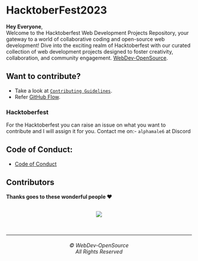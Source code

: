 # HacktoberFest2023

**Hey  Everyone**,<br> 
Welcome to the Hacktoberfest Web Development Projects Repository, your gateway to a world of collaborative coding and open-source web development!
Dive into the exciting realm of Hacktoberfest with our curated collection of web development projects designed to foster creativity, collaboration, and community engagement.
[WebDev-OpenSource](https://github.com/rudra016/WebDev-OpenSource).

## Want to contribute?
- Take a look at [`Contributing Guidelines`](CONTRIBUTING.md).
- Refer [GitHub Flow](https://guides.github.com/introduction/flow).

### Hacktoberfest
For the Hacktoberfest you can raise an issue on what you want to contribute and I will assign it for you. 
Contact me on:- `alphamale6` at Discord

## Code of Conduct:
- [Code of Conduct](CODE_OF_CONDUCT.md)

## Contributors

**Thanks goes to these wonderful people ❤️**


<br/>
<div align="center">
<a href="https://github.com/rudra016/WebDev-OpenSource/graphs/contributors">
  <img src="https://contrib.rocks/image?repo=rudra016/WebDev-OpenSource" />
</a>

</div>

<br>
<br>
<hr>
<h6 align="center">© WebDev-OpenSource
<br>
All Rights Reserved</h6>

